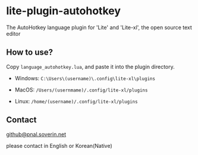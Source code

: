 # lite-plugin-autohotkey

The AutoHotkey language plugin for 'Lite' and 'Lite-xl', the open source text editor

## How to use?

Copy `language_autohotkey.lua`, and paste it into the plugin directory.

- Windows: `C:\Users\(username)\.config\lite-xl\plugins`

- MacOS: `/Users/(usernmame)/.config/lite-xl/plugins`

- Linux: `/home/(username)/.config/lite-xl/plugins`


## Contact

<github@pnal.soverin.net>

please contact in English or Korean(Native)
